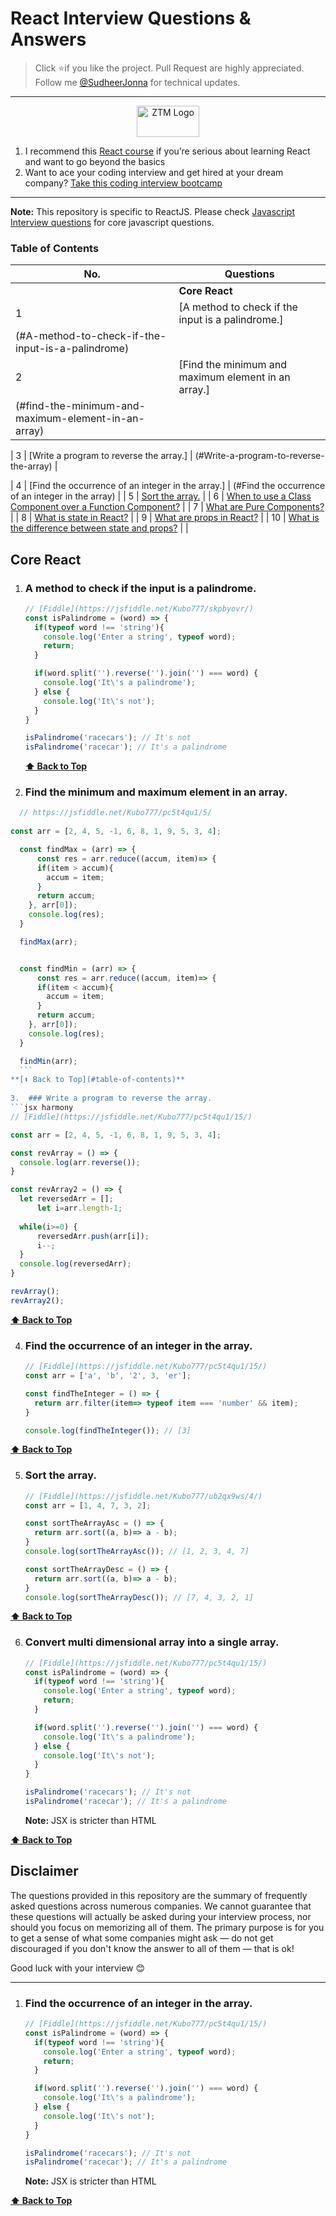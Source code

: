 # React Interview Questions & Answers

> Click :star:if you like the project. Pull Request are highly appreciated. Follow me [@SudheerJonna](https://twitter.com/SudheerJonna) for technical updates.

---
<div>
<p align="center">
  <a href=https://zerotomastery.io/?utm_source=github&utm_medium=sponsor&utm_campaign=reactjs-interview-questions>
    <img src=https://process.fs.teachablecdn.com/ADNupMnWyR7kCWRvm76Laz/resize=height:70/https://www.filepicker.io/api/file/AKYtjj5SSGyJuyZrkAB2 alt="ZTM Logo" width="100" height="50">
  </a>
    <ol>
      <li>I recommend this <a href="https://links.zerotomastery.io/react_sudheer">React course</a> if you’re serious about learning React and want to go beyond the basics</li>
      <li>Want to ace your coding interview and get hired at your dream company? <a href="http://links.zerotomastery.io/mci_sudheer">Take this coding interview bootcamp</a></li>
    </ol>
  </p>
</div>

---

**Note:** This repository is specific to ReactJS. Please check [Javascript Interview questions](https://github.com/sudheerj/javascript-interview-questions) for core javascript questions.

### Table of Contents

| No. | Questions                                                                                                                                                                                                                        |
| --- | -------------------------------------------------------------------------------------------------------------------------------------------------------------------------------------------------------------------------------- |
|     | **Core React**                                                                                                                                                                                                                   
| 1   | [A method to check if the input is a palindrome.] |
(#A-method-to-check-if-the-input-is-a-palindrome)                                                                                                                                                                                                 |
| 2   | [Find the minimum and maximum element in an array.] | 
    (#find-the-minimum-and-maximum-element-in-an-array)        |

| 3   | [Write a program to reverse the array.] |
    (#Write-a-program-to-reverse-the-array)     |

| 4   | [Find the occurrence of an integer in the array.]   | 
(#Find the occurrence of an integer in the array)           |
| 5   | [Sort the array.](#sort-the-array)                                                                                                                                                         |
| 6   | [When to use a Class Component over a Function Component?](#when-to-use-a-class-component-over-a-function-component)                                                                                                             |
| 7   | [What are Pure Components?](#what-are-pure-components)                                                                                                                                                                           |
| 8   | [What is state in React?](#what-is-state-in-react)                                                                                                                                                                               |
| 9   | [What are props in React?](#what-are-props-in-react)                                                                                                                                                                             |
| 10  | [What is the difference between state and props?](#what-is-the-difference-between-state-and-props)                                                                                                                               |
                                                                                                            |

## Core React

1.  ### A method to check if the input is a palindrome.

    ```jsx harmony
    // [Fiddle](https://jsfiddle.net/Kubo777/skpbyovr/)
    const isPalindrome = (word) => {
	  if(typeof word !== 'string'){
		console.log('Enter a string', typeof word);
		return;
	  }

	  if(word.split('').reverse('').join('') === word) {
		console.log('It\'s a palindrome');
	  } else {
		console.log('It\'s not');
	  }
	}

	isPalindrome('racecars'); // It's not
	isPalindrome('racecar'); // It's a palindrome
    ```
    
    **[⬆ Back to Top](#table-of-contents)**

2. ### Find the minimum and maximum element in an array.
	
  ```jsx harmony
	// https://jsfiddle.net/Kubo777/pc5t4qu1/5/
	
  const arr = [2, 4, 5, -1, 6, 8, 1, 9, 5, 3, 4];

	const findMax = (arr) => {
		const res = arr.reduce((accum, item)=> {
		if(item > accum){
		  accum = item;
		}
		return accum;
	  }, arr[0]);
	  console.log(res);
	}

	findMax(arr);


	const findMin = (arr) => {
		const res = arr.reduce((accum, item)=> {
		if(item < accum){
		  accum = item;
		}
		return accum;
	  }, arr[0]);
	  console.log(res);
	}

	findMin(arr);
    ```
  **[⬆ Back to Top](#table-of-contents)**
    
3.  ### Write a program to reverse the array.
  ```jsx harmony
  // [Fiddle](https://jsfiddle.net/Kubo777/pc5t4qu1/15/)

  const arr = [2, 4, 5, -1, 6, 8, 1, 9, 5, 3, 4];

  const revArray = () => {
    console.log(arr.reverse());
  }

  const revArray2 = () => {
    let reversedArr = [];
		let i=arr.length-1;
    
    while(i>=0) {
        reversedArr.push(arr[i]);
        i--;
    }
    console.log(reversedArr);
  }
  
  revArray();
  revArray2();

  ```
  **[⬆ Back to Top](#table-of-contents)**

4.  ### Find the occurrence of an integer in the array.

    ```jsx harmony
    // [Fiddle](https://jsfiddle.net/Kubo777/pc5t4qu1/15/)
    const arr = ['a', 'b', '2', 3, 'er'];

    const findTheInteger = () => {
      return arr.filter(item=> typeof item === 'number' && item);
    }

    console.log(findTheInteger()); // [3]
    ```
    
  **[⬆ Back to Top](#table-of-contents)**

5.  ### Sort the array.

    ```jsx harmony
    // [Fiddle](https://jsfiddle.net/Kubo777/ub2qx9ws/4/)
    const arr = [1, 4, 7, 3, 2];

    const sortTheArrayAsc = () => {
      return arr.sort((a, b)=> a - b);
    }
    console.log(sortTheArrayAsc()); // [1, 2, 3, 4, 7]

    const sortTheArrayDesc = () => {
      return arr.sort((a, b)=> a - b);
    }
    console.log(sortTheArrayDesc()); // [7, 4, 3, 2, 1]

    ```
    
  **[⬆ Back to Top](#table-of-contents)**

6.  ### Convert multi dimensional array into a single array.

    ```jsx harmony
    // [Fiddle](https://jsfiddle.net/Kubo777/pc5t4qu1/15/)
    const isPalindrome = (word) => {
	  if(typeof word !== 'string'){
		console.log('Enter a string', typeof word);
		return;
	  }

	  if(word.split('').reverse('').join('') === word) {
		console.log('It\'s a palindrome');
	  } else {
		console.log('It\'s not');
	  }
	}

	isPalindrome('racecars'); // It's not
	isPalindrome('racecar'); // It's a palindrome
    ```
    
	**Note:** JSX is stricter than HTML

  **[⬆ Back to Top](#table-of-contents)**


## Disclaimer

The questions provided in this repository are the summary of frequently asked questions across numerous companies. We cannot guarantee that these questions will actually be asked during your interview process, nor should you focus on memorizing all of them. The primary purpose is for you to get a sense of what some companies might ask — do not get discouraged if you don't know the answer to all of them ⁠— that is ok!

Good luck with your interview 😊

---

1.  ### Find the occurrence of an integer in the array.

    ```jsx harmony
    // [Fiddle](https://jsfiddle.net/Kubo777/pc5t4qu1/15/)
    const isPalindrome = (word) => {
	  if(typeof word !== 'string'){
		console.log('Enter a string', typeof word);
		return;
	  }

	  if(word.split('').reverse('').join('') === word) {
		console.log('It\'s a palindrome');
	  } else {
		console.log('It\'s not');
	  }
	}

	isPalindrome('racecars'); // It's not
	isPalindrome('racecar'); // It's a palindrome
    ```
    
	**Note:** JSX is stricter than HTML

  **[⬆ Back to Top](#table-of-contents)**
